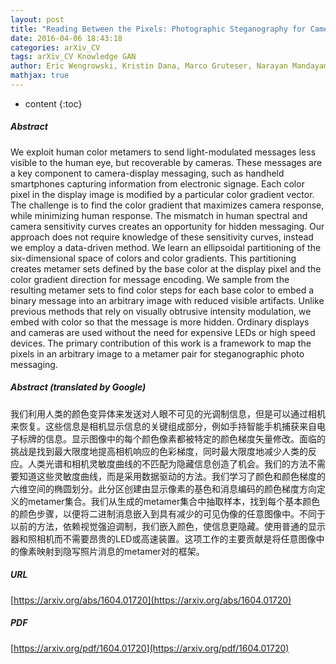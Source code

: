 ```yaml
---
layout: post
title: "Reading Between the Pixels: Photographic Steganography for Camera Display Messaging"
date: 2016-04-06 18:43:18
categories: arXiv_CV
tags: arXiv_CV Knowledge GAN
author: Eric Wengrowski, Kristin Dana, Marco Gruteser, Narayan Mandayam
mathjax: true
---
```


* content
{:toc}

##### Abstract
We exploit human color metamers to send light-modulated messages less visible to the human eye, but recoverable by cameras. These messages are a key component to camera-display messaging, such as handheld smartphones capturing information from electronic signage. Each color pixel in the display image is modified by a particular color gradient vector. The challenge is to find the color gradient that maximizes camera response, while minimizing human response. The mismatch in human spectral and camera sensitivity curves creates an opportunity for hidden messaging. Our approach does not require knowledge of these sensitivity curves, instead we employ a data-driven method. We learn an ellipsoidal partitioning of the six-dimensional space of colors and color gradients. This partitioning creates metamer sets defined by the base color at the display pixel and the color gradient direction for message encoding. We sample from the resulting metamer sets to find color steps for each base color to embed a binary message into an arbitrary image with reduced visible artifacts. Unlike previous methods that rely on visually obtrusive intensity modulation, we embed with color so that the message is more hidden. Ordinary displays and cameras are used without the need for expensive LEDs or high speed devices. The primary contribution of this work is a framework to map the pixels in an arbitrary image to a metamer pair for steganographic photo messaging.

##### Abstract (translated by Google)
我们利用人类的颜色变异体来发送对人眼不可见的光调制信息，但是可以通过相机来恢复。这些信息是相机显示信息的关键组成部分，例如手持智能手机捕获来自电子标牌的信息。显示图像中的每个颜色像素都被特定的颜色梯度矢量修改。面临的挑战是找到最大限度地提高相机响应的色彩梯度，同时最大限度地减少人类的反应。人类光谱和相机灵敏度曲线的不匹配为隐藏信息创造了机会。我们的方法不需要知道这些灵敏度曲线，而是采用数据驱动的方法。我们学习了颜色和颜色梯度的六维空间的椭圆划分。此分区创建由显示像素的基色和消息编码的颜色梯度方向定义的metamer集合。我们从生成的metamer集合中抽取样本，找到每个基本颜色的颜色步骤，以便将二进制消息嵌入到具有减少的可见伪像的任意图像中。不同于以前的方法，依赖视觉强迫调制，我们嵌入颜色，使信息更隐藏。使用普通的显示器和照相机而不需要昂贵的LED或高速装置。这项工作的主要贡献是将任意图像中的像素映射到隐写照片消息的metamer对的框架。

##### URL
[https://arxiv.org/abs/1604.01720](https://arxiv.org/abs/1604.01720)

##### PDF
[https://arxiv.org/pdf/1604.01720](https://arxiv.org/pdf/1604.01720)


